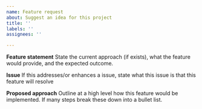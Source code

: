 ```yaml
---
name: Feature request
about: Suggest an idea for this project
title: ''
labels: ''
assignees: ''

---
```

**Feature statement**
State the current approach (if exists), what the feature would provide, and the expected outcome.

**Issue** 
If this addresses/or enhances a issue, state what this issue is that this feature will resolve

**Proposed approach**
Outline at a high level how this feature would be implemented.  If many steps break these down into a bullet list.

